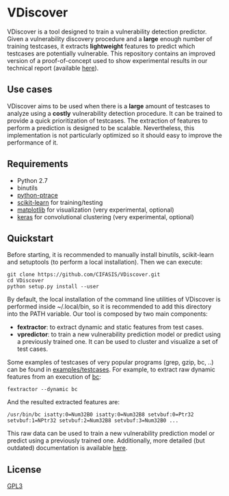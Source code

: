 # VDiscover 

VDiscover is a tool designed to train a vulnerability detection predictor.
Given a vulnerability discovery procedure and a **large** enough number of training testcases, it extracts **lightweight** features to predict which testcases are potentially vulnerable. This repository contains an improved version of a proof-of-concept used to show experimental results in our technical report (available [here](http://vdiscover.org/report.pdf)).

## Use cases

VDiscover aims to be used when there is a **large** amount of testcases to analyze using a **costly** vulnerability detection procedure. It can be trained to provide a quick prioritization of testcases. The extraction of features to perform a prediction is designed to be scalable. Nevertheless, this implementation is not particularly optimized so it should easy to improve the performance of it.

## Requirements

* Python 2.7
* binutils
* [python-ptrace](https://bitbucket.org/haypo/python-ptrace/)
* [scikit-learn](http://scikit-learn.org/) for training/testing
* [matplotlib](http://matplotlib.org/) for visualization (very experimental, optional)
* [keras](http://keras.io/) for convolutional clustering (very experimental, optional)


## Quickstart

Before starting, it is recommended to manually install binutils, scikit-learn and setuptools (to perform a local installation). Then we can execute:

    git clone https://github.com/CIFASIS/VDiscover.git
    cd VDiscover
    python setup.py install --user

By default, the local installation of the command line utilities of VDiscover is performed inside ~/.local/bin, so it is recommended to add this directory into the PATH variable. Our tool is composed by two main components:

* **fextractor**: to extract dynamic and static features from test cases.
* **vpredictor**: to train a new vulnerability prediction model or predict using a previously trained one. It can be used to cluster and visualize a set of test cases.

Some examples of testcases of very popular programs (grep, gzip, bc, ..) can be found in  [examples/testcases](examples/testcases).  For example, to extract raw dynamic features from an execution of [bc](http://www.gnu.org/software/bc/):

    fextractor --dynamic bc 

And the resulted extracted features are:

    /usr/bin/bc	isatty:0=Num32B0 isatty:0=Num32B8 setvbuf:0=Ptr32 setvbuf:1=NPtr32 setvbuf:2=Num32B8 setvbuf:3=Num32B0 ...

This raw data can be used to train a new vulnerability prediction model or predict using a previously trained one. Additionally, more detailed (but outdated) documentation is available [here](doc/index.md).

## License

[GPL3](LICENSE)
